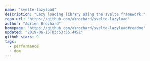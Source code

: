 ```yaml
---
name: "svelte-lazyload"
description: "Lazy loading library using the svelte framework."
repo_url: "https://github.com/abrochard/svelte-lazyload"
author: "Adrien Brochard"
homepage: "https://github.com/abrochard/svelte-lazyload#readme"
updated: "2019-06-15T03:53:55.405Z"
github_stars: 9
tags: 
  - performance
  - dom
---
```


